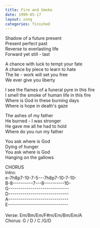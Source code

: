 ```yaml
---
title: Fire and Smoke
date: 1999-05-17
layout: song
categories: finished
---
```

Shadow of a future present  
Present perfect past  
Reverse to everlasting life  
Forward yet still - last

A chance with luck to tempt your fate  
A chance by piece to learn to hate  
The lie - work will set you free  
We ever give you liberty

<div class="chorus">
  I see the flames of a funeral pyre in this fire<br/>
  I smell the smoke of human life in this fire<br/>
  Where is God in these burning days<br/>
  Where is hope in death's gaze
</div>

The ashes of my father  
He burned - I was stronger  
He gave me all he had to hold  
Where do you run my father

You ask where is God  
Dying of hunger  
You ask where is God  
Hanging on the gallows

<div class="chorus">CHORUS</div>

<div class="chords">
  Intro:<br/>
  e-7h8p7-10-7-5---7h8p7-10-7-10-<br/>
  B-8----------7---8----------10-<br/>
  G------------------------------<br/>
  D------------------------------<br/>
  A------------------------------<br/>
  E------------------------------<br/>
  <br/>
  Verse: Em/Bm/Em/F#m/Em/Bm/Em/A<br/>
  Chorus: G / D / C /G/D
</div>
